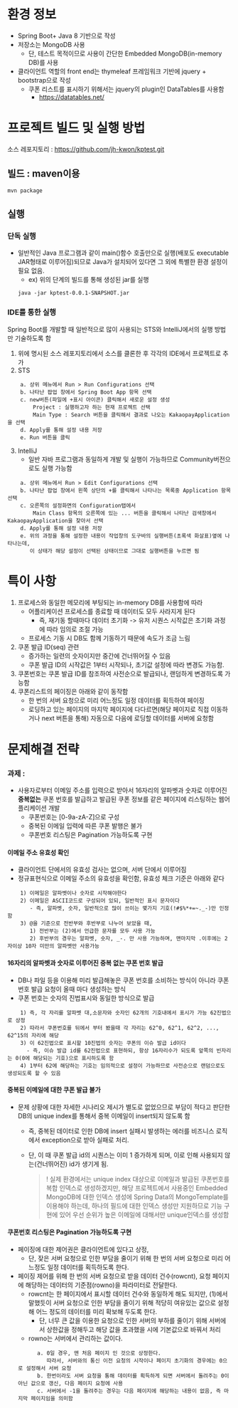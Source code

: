 
# 환경 정보
- Spring Boot+ Java 8 기반으로 작성
- 저장소는 MongoDB 사용
   - 단, 테스트 목적이므로 사용이 간단한 Embedded MongoDB(in-memory DB)를 사용
- 클라이언트 역할의 front end는 thymeleaf 프레임워크 기반에 jquery + bootstrap으로 작성
  - 쿠폰 리스트를 표시하기 위해서는 jquery의 plugin인 DataTables를 사용함
    - https://datatables.net/


# 프로젝트 빌드 및 실행 방법

소스 레포지토리 : https://github.com/jh-kwon/kptest.git

## 빌드 : maven이용
```
mvn package
```

## 실행
### 단독 실행
- 일반적인 Java 프로그램과 같이 main()함수 호출만으로 실행(배포도 executable JAR형태로 이루어짐)되므로 Java가 설치되어 있다면 그 외에 특별한 환경 설정이 필요 없음.
    - ex) 위의 단계의 빌드를 통해 생성된 jar를 실행
    ```
    java -jar kptest-0.0.1-SNAPSHOT.jar
    ```

### IDE를 통한 실행
Spring Boot를 개발할 때 일반적으로 많이 사용되는 STS와 IntelliJ에서의 실행 방법만 기술하도록 함

1. 위에 명시된 소스 레포지토리에서 소스를 클론한 후 각각의 IDE에서 프로젝트로 추가
2. STS
```
    a. 상위 메뉴에서 Run > Run Configurations 선택
    b. 나타난 팝업 창에서 Spring Boot App 항목 선택
    c. new버튼(파일에 +표시 아이콘) 클릭해서 새로운 설정 생성
        Project : 실행하고자 하는 현재 프로젝트 선택
        Main Type : Search 버튼을 클릭해서 결과로 나오는 KakaopayApplication을 선택
    d. Apply를 통해 설정 내용 저장
    e. Run 버튼을 클릭
```

3. IntelliJ
   - 일반 자바 프로그램과 동일하게 개발 및 실행이 가능하므로 Community버전으로도 실행 가능함
```
    a. 상위 메뉴에서 Run > Edit Configurations 선택
    b. 나타난 팝업 창에서 왼쪽 상단의 +를 클릭해서 나타나는 목록중 Application 항목 선택
    c. 오른쪽의 설정화면의 Configuration탭에서
        Main Class 항목의 오른쪽에 있는 ... 버튼을 클릭해서 나타난 검색창에서 KakaopayApplication을 찾아서 선택
    d. Apply를 통해 설정 내용 저장
    e. 위의 과정을 통해 설정한 내용이 작업창의 도구바의 실행버튼(초록색 화살표)옆에 나타나는데,
       이 상태가 해당 설정이 선택된 상태이므로 그대로 실행버튼을 누르면 됨
```

# 특이 사항
1. 프로세스와 동일한 메모리에 부팅되는 in-memory DB를 사용함에 따라
   - 어플리케이션 프로세스를 종료할 때 데이터도 모두 사라지게 된다
     - 즉, 재기동 할때마다 데이터 초기화 -> 유저 시퀀스 시작값은 초기화 과정에 따라 임의로 조절 가능
   - 프로세스 기동 시 DB도 함께 기동하기 때문에 속도가 조금 느림
2. 쿠폰 발급 ID(seq) 관련
   - 증가하는 일련의 숫자이지만 중간에 건너뛰어질 수 있음
   - 쿠폰 발급 ID의 시작값은 1부터 시작되나, 초기값 설정에 따라 변경도 가능함.
3. 쿠폰번호는 쿠폰 발급 ID를 참조하여 사전순으로 발급되나, 랜덤하게 변경하도록 가능함
4. 쿠폰리스트의 페이징은 아래와 같이 동작함
   - 한 번의 서버 요청으로 미리 어느정도 일정 데이터를 획득하여 페이징
   - 로딩하고 있는 페이지의 마지막 페이지에 다다르면(해당 페이지로 직접 이동하거나 next 버튼을 통해)
     자동으로 다음에 로딩할 데이터를 서버에 요청함



# 문제해결 전략
### 과제 :
- 사용자로부터 이메일 주소를 입력으로 받아서
  16자리의 알파벳과 숫자로 이루어진 **중복없는** 쿠폰 번호를 발급하고
  발급된 쿠폰 정보를 같은 페이지에 리스팅하는 웹어플리케이션 개발
  - 쿠폰번호는 [0-9a-zA-Z]으로 구성
  - 중복된 이메일 입력에 따른 쿠폰 발행은 불가
  - 쿠폰번호 리스팅은 Pagination 가능하도록 구현

#### 이메일 주소 유효성 확인
- 클라이언트 단에서의 유효성 검사는 없으며, 서버 단에서 이루어짐
- 정규표현식으로 이메일 주소의 유효성을 확인함, 유효성 체크 기준은 아래와 같다
```
    1) 이메일은 알파벳이나 숫자로 시작해야한다
    2) 이메일은 ASCII코드로 구성되어 있되, 일반적인 표시 문자이다
       - 즉, 알파벳, 숫자, 일반적으로 많이 쓰이는 몇가지 기호(!#$%*+=~._-)만 인정함
    3) @을 기준으로 전반부와 후반부로 나누어 보았을 때,
       1) 전반부는 (2)에서 언급한 문자를 모두 사용 가능
       2) 후반부의 경우는 알파벳, 숫자, _-. 만 사용 가능하며, 맨마지막 .이후에는 2자이상 10자 미만의 알파벳만 사용가능
```

#### 16자리의 알파벳과 숫자로 이루어진 중복 없는 쿠폰 번호 발급
- DB나 파일 등을 이용해 미리 발급해놓은 쿠폰 번호를 소비하는 방식이 아니라
  쿠폰 번호 발급 요청이 올때 마다 생성하는 방식
- 쿠폰 번호는 숫자의 진법표시와 동일한 방식으로 발급
```
    1) 즉, 각 자리를 알파벳 대,소문자와 숫자인 62개의 기호내에서 표시가 가능 62진법으로 상정
    2) 따라서 쿠폰번호를 뒤에서 부터 봤을때 각 자리는 62^0, 62^1, 62^2, ..., 62^15의 자리에 해당
    3) 이 62진법으로 표시할 10진법의 숫자는 쿠폰의 이슈 발급 id이다
      - 즉, 이슈 발급 id를 62진법으로 표현하되, 항상 16자리수가 되도록 앞쪽의 빈자리는 0(0에 해당되는 기호)으로 표시하도록 함
    4) 1부터 62에 해당하는 기호는 임의적으로 설정이 가능하므로 사전순으로 랜덤으로도 생성되도록 할 수 있음
```

#### 중복된 이메일에 대한 쿠폰 발급 불가
- 문제 상황에 대한 자세한 시나리오 제시가 별도로 없었으므로
  부담이 적다고 판단한 DB의 unique index를 통해서 중복 이메일이 insert되지 않도록 함
  - 즉, 중복된 데이터로 인한 DB에 insert 실패시 발생하는 에러를 비즈니스 로직에서 exception으로 받아 실패로 처리.
  - 단, 이 때 쿠폰 발급 id의 시퀀스는 이미 1 증가하게 되며, 이로 인해 사용되지 않는(건너뛰어진) id가 생기게 됨.

      > ! 실제 환경에서는 unique index 대상으로 이메일과 발급된 쿠폰번호를 복합 인덱스로 생성하겠지만,
      >  해당 프로젝트에서 사용중인 Embedded MongoDB에 대한 인덱스 생성에
      >  Spring Data의 MongoTemplate를 이용해야 하는데, 하나의 필드에 대한 인덱스 생성만 지원하므로
      >  기능 구현에 있어 우선 순위가 높은 이메일에 대해서만 unique인덱스를 생성함

#### 쿠폰번호 리스팅은 Pagination 가능하도록 구현
- 페이징에 대한 제어권은 클라이언트에 있다고 상정,
  - 단, 잦은 서버 요청으로 인한 부담을 줄이기 위해 한 번의 서버 요청으로 미리 어느정도 일정 데이터를 획득하도록 한다.
- 페이징 제어를 위해 한 번의 서버 요청으로 받을 데이터 건수(rowcnt), 요청 페이지에 해당하는 데이터의 기준점(rowno)을 파라미터로 전달한다.
  - rowcnt는 한 페이지에서 표시할 데이터 건수와 동일하게 해도 되지만, (1)에서 말했듯이 서버 요청으로 인한 부담을 줄이기 위해
    적당히 여유있는 값으로 설정해 어느 정도의 데이터를 미리 확보해 두도록 한다.
    - 단, 너무 큰 값을 이용한 요청으로 인한 서버의 부하를 줄이기 위해 서버에서 상한값을 정해두고 해당 값을 초과했을 시에 기본값으로 바꿔서 처리
  - rowno는 서버에서 관리하는 값이다.
  ```
        a. 0일 경우, 맨 처음 페이지 인 것으로 상정한다.
           따라서, 서버와의 통신 이전 요청의 시작이나 페이지 초기화의 경우에는 0으로 설정해서 서버 요청
        b. 한번이라도 서버 요청을 통해 데이터를 획득하게 되면 서버에서 돌려주는 0이 아닌 값으로 갱신, 다음 페이지 요청에 사용
        c. 서버에서 -1을 돌려주는 경우는 다음 페이지에 해당하는 내용이 없음, 즉 마지막 페이지임을 의미함
  ```